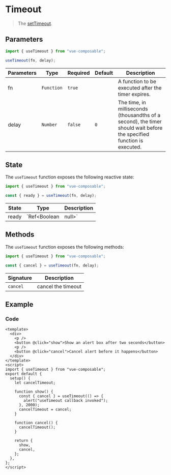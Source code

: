 # Timeout

> The [setTimeout](https://developer.mozilla.org/en-US/docs/Web/API/WindowOrWorkerGlobalScope/setTimeout).

## Parameters

```js
import { useTimeout } from "vue-composable";

useTimeout(fn, delay);
```

| Parameters | Type       | Required | Default | Description                                                                                                           |
| ---------- | ---------- | -------- | ------- | --------------------------------------------------------------------------------------------------------------------- |
| fn         | `Function` | `true`   |         | A function to be executed after the timer expires.                                                                    |
| delay      | `Number`   | `false`  | `0 `    | The time, in milliseconds (thousandths of a second), the timer should wait before the specified function is executed. |

## State

The `useTimeout` function exposes the following reactive state:

```js
import { useTimeout } from "vue-composable";

const { ready } = useTimeout(fn, delay);
```

| State | Type         | Description |
| ----- | ------------ | ----------- |
| ready | `Ref<Boolean | null>`      | current timeout state:<br/>&emsp;false - pending <br/>&emsp;true - called <br/>&emsp;null - canceled |

## Methods

The `useTimeout` function exposes the following methods:

```js
import { useTimeout } from "vue-composable";

const { cancel } = useTimeout(fn, delay);
```

| Signature | Description        |
| --------- | ------------------ |
| `cancel`  | cancel the timeout |

## Example

<timeout-example s/>

### Code

```vue
<template>
  <div>
    <p />
    <button @click="show">Show an alert box after two seconds</button>
    <p />
    <button @click="cancel">Cancel alert before it happens</button>
  </div>
</template>
<script>
import { useTimeout } from "vue-composable";
export default {
  setup() {
    let cancelTimeout;

    function show() {
      const { cancel } = useTimeout(() => {
        alert("useTimeout callback invoked");
      }, 2000);
      cancelTimeout = cancel;
    }

    function cancel() {
      cancelTimeout();
    }

    return {
      show,
      cancel,
    };
  },
};
</script>
```
